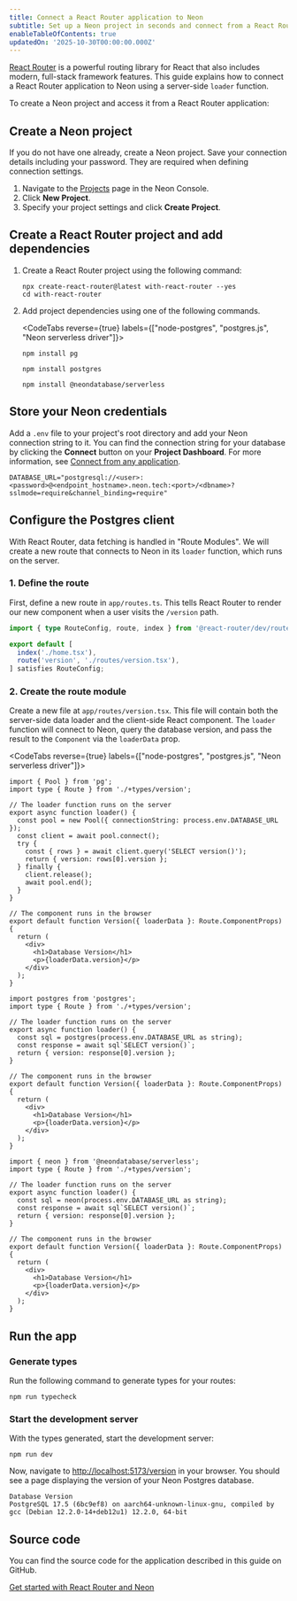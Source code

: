 ```yaml
---
title: Connect a React Router application to Neon
subtitle: Set up a Neon project in seconds and connect from a React Router application
enableTableOfContents: true
updatedOn: '2025-10-30T00:00:00.000Z'
---
```


[React Router](https://reactrouter.com/home) is a powerful routing library for React that also includes modern, full-stack framework features. This guide explains how to connect a React Router application to Neon using a server-side `loader` function.

To create a Neon project and access it from a React Router application:

<Steps>

## Create a Neon project

If you do not have one already, create a Neon project. Save your connection details including your password. They are required when defining connection settings.

1. Navigate to the [Projects](https://console.neon.tech/app/projects) page in the Neon Console.
2. Click **New Project**.
3. Specify your project settings and click **Create Project**.

## Create a React Router project and add dependencies

1. Create a React Router project using the following command:

   ```shell
   npx create-react-router@latest with-react-router --yes
   cd with-react-router
   ```

2. Add project dependencies using one of the following commands.

   <CodeTabs reverse={true} labels={["node-postgres", "postgres.js", "Neon serverless driver"]}>

   ```shell
   npm install pg
   ```

   ```shell
   npm install postgres
   ```

   ```shell
   npm install @neondatabase/serverless
   ```

   </CodeTabs>

## Store your Neon credentials

Add a `.env` file to your project's root directory and add your Neon connection string to it. You can find the connection string for your database by clicking the **Connect** button on your **Project Dashboard**. For more information, see [Connect from any application](/docs/connect/connect-from-any-app).

```shell shouldWrap
DATABASE_URL="postgresql://<user>:<password>@<endpoint_hostname>.neon.tech:<port>/<dbname>?sslmode=require&channel_binding=require"
```

## Configure the Postgres client

With React Router, data fetching is handled in "Route Modules". We will create a new route that connects to Neon in its `loader` function, which runs on the server.

### 1. Define the route

First, define a new route in `app/routes.ts`. This tells React Router to render our new component when a user visits the `/version` path.

```typescript {5} filename=app/routes.ts
import { type RouteConfig, route, index } from '@react-router/dev/routes';

export default [
  index('./home.tsx'),
  route('version', './routes/version.tsx'),
] satisfies RouteConfig;
```

### 2. Create the route module

Create a new file at `app/routes/version.tsx`. This file will contain both the server-side data loader and the client-side React component. The `loader` function will connect to Neon, query the database version, and pass the result to the `Component` via the `loaderData` prop.

<CodeTabs reverse={true} labels={["node-postgres", "postgres.js", "Neon serverless driver"]}>

```tsx filename=app/routes/version.tsx
import { Pool } from 'pg';
import type { Route } from './+types/version';

// The loader function runs on the server
export async function loader() {
  const pool = new Pool({ connectionString: process.env.DATABASE_URL });
  const client = await pool.connect();
  try {
    const { rows } = await client.query('SELECT version()');
    return { version: rows[0].version };
  } finally {
    client.release();
    await pool.end();
  }
}

// The component runs in the browser
export default function Version({ loaderData }: Route.ComponentProps) {
  return (
    <div>
      <h1>Database Version</h1>
      <p>{loaderData.version}</p>
    </div>
  );
}
```

```tsx filename=app/routes/version.tsx
import postgres from 'postgres';
import type { Route } from './+types/version';

// The loader function runs on the server
export async function loader() {
  const sql = postgres(process.env.DATABASE_URL as string);
  const response = await sql`SELECT version()`;
  return { version: response[0].version };
}

// The component runs in the browser
export default function Version({ loaderData }: Route.ComponentProps) {
  return (
    <div>
      <h1>Database Version</h1>
      <p>{loaderData.version}</p>
    </div>
  );
}
```

```tsx filename=app/routes/version.tsx
import { neon } from '@neondatabase/serverless';
import type { Route } from './+types/version';

// The loader function runs on the server
export async function loader() {
  const sql = neon(process.env.DATABASE_URL as string);
  const response = await sql`SELECT version()`;
  return { version: response[0].version };
}

// The component runs in the browser
export default function Version({ loaderData }: Route.ComponentProps) {
  return (
    <div>
      <h1>Database Version</h1>
      <p>{loaderData.version}</p>
    </div>
  );
}
```

</CodeTabs>

## Run the app

### Generate types

Run the following command to generate types for your routes:

```shell
npm run typecheck
```

### Start the development server

With the types generated, start the development server:

```shell
npm run dev
```

Now, navigate to [http://localhost:5173/version](http://localhost:5173/version) in your browser. You should see a page displaying the version of your Neon Postgres database.

```text shouldWrap
Database Version
PostgreSQL 17.5 (6bc9ef8) on aarch64-unknown-linux-gnu, compiled by gcc (Debian 12.2.0-14+deb12u1) 12.2.0, 64-bit
```

</Steps>

## Source code

You can find the source code for the application described in this guide on GitHub.

<DetailIconCards>

<a href="https://github.com/neondatabase/examples/tree/main/with-react-router" description="Get started with React Router and Neon" icon="github">Get started with React Router and Neon</a>

</DetailIconCards>

<NeedHelp/>
